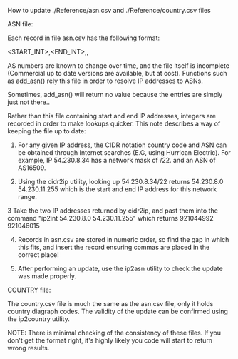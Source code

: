 

How to update ./Reference/asn.csv and ./Reference/country.csv files

ASN file:

Each record in file asn.csv has the following format:

<START_INT>,<END_INT>,<ASN>,<ASN Name>

AS numbers are known to change over time, and the file itself is incomplete (Commercial up to date versions are available, but at cost). Functions such as add_asn() rely this file in order to resolve IP addresses to ASNs.

Sometimes, add_asn() will return no value because the entries are simply just not there..

Rather than this file containing start and end IP addresses, integers are recorded in order to make lookups quicker. This note describes a way of keeping the file up to date:

1. For any given IP address, the CIDR notation country code and ASN can be obtained through Internet searches 
(E.G, using Hurrican Electric). For example, IP 54.230.8.34 has a network mask of /22. and an ASN of AS16509.

2. Using the cidr2ip utility, looking up 54.230.8.34/22 returns 54.230.8.0 54.230.11.255 which is the start and 
end IP address for this network range.

3 Take the two IP addresses returned by cidr2ip, and past them into the command "ip2int 54.230.8.0 54.230.11.255" 
which returns 921044992 921046015

4. Records in asn.csv are stored in numeric order, so find the gap in which this fits, and insert the record 
ensuring commas are placed in the correct place!

5. After performing an update, use the ip2asn utility to check the update was made properly.

COUNTRY file:

The country.csv file is much the same as the asn.csv file, only it holds country diagraph codes. The 
validity of the update can be confirmed using the ip2country utility.

NOTE:
There is minimal checking of the consistency of these files. If you don't get the format right, it's
highly likely you code will start to return wrong results.
